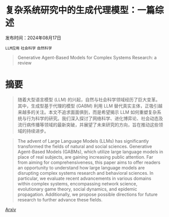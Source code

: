 # 复杂系统研究中的生成代理模型：一篇综述

发布时间：2024年08月17日

`LLM应用` `社会科学` `自然科学`

> Generative Agent-Based Models for Complex Systems Research: a review

# 摘要

> 随着大型语言模型 (LLM) 的兴起，自然与社会科学领域经历了巨大变革。其中，生成型基于代理的模型 (GABM) 利用 LLM 替代真实主体，正吸引越来越多的关注。本文不追求面面俱到，而是希望揭示 LLM 如何重塑复杂系统与行为科学的研究。我们深入探讨了网络科学、进化博弈论、社会动态及流行病传播等领域的最新突破，并展望了未来研究的方向，旨在推动这些领域的持续进步。

> The advent of Large Language Models (LLMs) has significantly transformed the fields of natural and social sciences. Generative Agent-Based Models (GABMs), which utilize large language models in place of real subjects, are gaining increasing public attention. Far from aiming for comprehensiveness, this paper aims to offer readers an opportunity to understand how large language models are disrupting complex systems research and behavioral sciences. In particular, we evaluate recent advancements in various domains within complex systems, encompassing network science, evolutionary game theory, social dynamics, and epidemic propagation. Additionally, we propose possible directions for future research to further advance these fields.

[Arxiv](https://arxiv.org/abs/2408.09175)